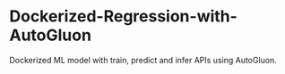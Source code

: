 # Dockerized-Regression-with-AutoGluon
Dockerized ML model with train, predict and infer APIs using AutoGluon.
